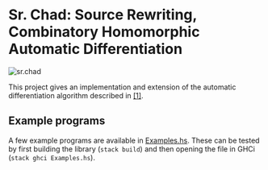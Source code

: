 # Sr. Chad: Source Rewriting, Combinatory Homomorphic Automatic Differentiation
![sr.chad](https://canary.contestimg.wish.com/api/webimage/5cc11763cc9e8b5dcb6cba6e-19-large.jpg)

This project gives an implementation and extension of the automatic differentiation algorithm described in [[1]](https://arxiv.org/abs/2007.05283).

## Example programs
A few example programs are available in [Examples.hs](./Examples.hs). These can be tested by first building the library (`stack build`) and then opening the file in GHCi (`stack ghci Examples.hs`).

